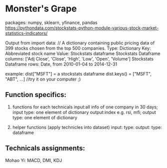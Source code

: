 # Monster's Grape
packages: numpy, sklearn, yfinance, pandas
https://pythondata.com/stockstats-python-module-various-stock-market-statistics-indicators/

Output from import data: 
// A dictionary containing public pricing data of 399 stocks chosen from the top 500 companies.
Type: Dictionary
Key: Abbreviated stock name
Value: Stockstats dataframe
Stockstats Dataframe columns: ['Adj Close', 'Close', 'High', 'Low', 'Open', 'Volume']
Stockstats Dataframe rows: Date, from 2010-01-04 to 2014-12-31


example: 
dist["MSFT"] = a stockstats dataframe
dist.keys() = ["MSFT", "ABT", ...]
//try it on your computer ;)


## Function specifics:

1. functions for each technicals
input:all info of one company in 30 days; input type: one element of dictionary 
output:index e.g. rsi, mfi; output type: one element of dictionary

2. helper functions (apply technicles into dataset)
input:  type:
output:  type: dataframe


## Technicals assignments:

Mohao Yi: MACD, DMI, KDJ
